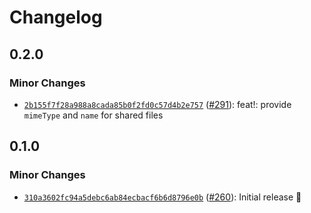 # Changelog

## 0.2.0

### Minor Changes

- [`2b155f7f28a988a8cada85b0f2fd0c57d4b2e757`](https://github.com/capawesome-team/capacitor-plugins-sponsorware/commit/2b155f7f28a988a8cada85b0f2fd0c57d4b2e757) ([#291](https://github.com/capawesome-team/capacitor-plugins-sponsorware/pull/291)): feat!: provide `mimeType` and `name` for shared files

## 0.1.0

### Minor Changes

- [`310a3602fc94a5debc6ab84ecbacf6b6d8796e0b`](https://github.com/capawesome-team/capacitor-plugins-sponsorware/commit/310a3602fc94a5debc6ab84ecbacf6b6d8796e0b) ([#260](https://github.com/capawesome-team/capacitor-plugins-sponsorware/pull/260)): Initial release 🎉
